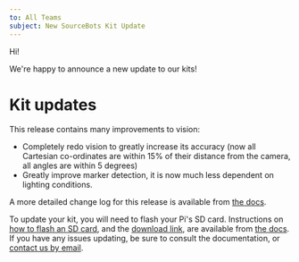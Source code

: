 ```yaml
---
to: All Teams
subject: New SourceBots Kit Update
---
```


Hi!

We're happy to announce a new update to our kits!

# Kit updates
This release contains many improvements to vision:
- Completely redo vision to greatly increase its accuracy (now all Cartesian co-ordinates are within 15% of their distance from the camera, all angles are within 5 degrees)
- Greatly improve marker detection, it is now much less dependent on lighting conditions.

A more detailed change log for this release is available from [the docs](https://docs.sourcebots.co.uk/updates/mar-2018/).

To update your kit, you will need to flash your Pi's SD card. Instructions on [how to flash an SD card](sd-card-flashing), and the [download link](dl-link), are available from [the docs](the-docs). If you have any issues updating, be sure to consult the documentation, or [contact us by email](techsupport).

[sd-card-flashing]: https://docs.sourcebots.co.uk/kit/pi/sd-card/
[dl-link]: https://docs.sourcebots.co.uk/updates/jan-2018/
[the-docs]: https://docs.sourcebots.co.uk/kit/pi/#updating-your-pi
[techsupport]: mailto:techsupport@sourcebots.co.uk
